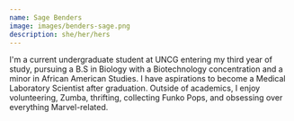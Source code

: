 ```yaml
---
name: Sage Benders
image: images/benders-sage.png
description: she/her/hers
---
```


I'm a current undergraduate student at UNCG entering my third year of study, pursuing a B.S in Biology with a Biotechnology concentration and a minor in African American Studies. I have aspirations to become a Medical Laboratory Scientist after graduation. Outside of academics, I enjoy volunteering, Zumba, thrifting, collecting Funko Pops, and obsessing over everything Marvel-related.

